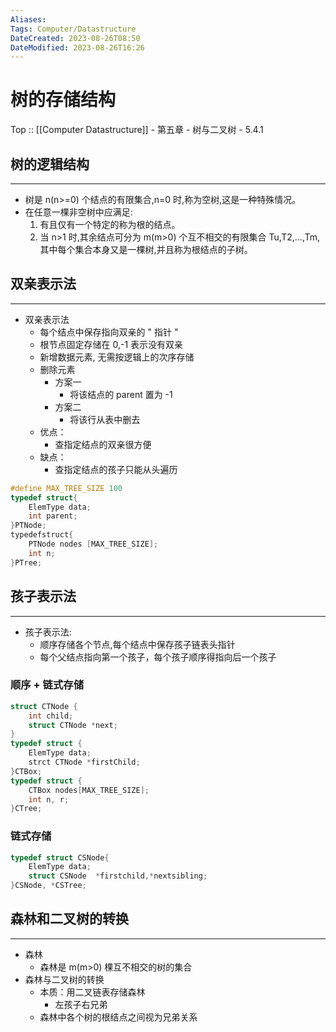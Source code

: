 ```yaml
---
Aliases: 
Tags: Computer/Datastructure 
DateCreated: 2023-08-26T08:50
DateModified: 2023-08-26T16:26
---
```

# 树的存储结构

Top :: [[Computer Datastructure]] - 第五章 - 树与二叉树 - 5.4.1

## 树的逻辑结构
---
- 树是 n(n>=0) 个结点的有限集合,n=0 时,称为空树,这是一种特殊情况。
- 在任意一棵非空树中应满足:
	1. 有且仅有一个特定的称为根的结点。
	2. 当 n>1 时,其余结点可分为 m(m>0) 个互不相交的有限集合 Tu,T2,…,Tm,其中每个集合本身又是一棵树,并且称为根结点的子树。

## 双亲表示法
---
- 双亲表示法
	- 每个结点中保存指向双亲的 " 指针 "
	- 根节点固定存储在 0,-1 表示没有双亲
	- 新增数据元素, 无需按逻辑上的次序存储
	- 删除元素
		- 方案一
			- 将该结点的 parent 置为 -1
		- 方案二
			- 将该行从表中删去
	- 优点：
		- 查指定结点的双亲很方便
	- 缺点：
		- 查指定结点的孩子只能从头遍历

```cpp
#define MAX_TREE_SIZE 100
typedef struct{
	ElemType data;
	int parent;
}PTNode;
typedefstruct{
	PTNode nodes [MAX_TREE_SIZE];
	int n;
}PTree;
```

## 孩子表示法
---
- 孩子表示法:
	- 顺序存储各个节点,每个结点中保存孩子链表头指针
	- 每个父结点指向第一个孩子，每个孩子顺序得指向后一个孩子

### 顺序 + 链式存储

```cpp
struct CTNode {
	int child;
	struct CTNode *next;
}
typedef struct {
	ElemType data;
	strct CTNode *firstChild;
}CTBox;
typedef struct {
	CTBox nodes[MAX_TREE_SIZE];
	int n, r;
}CTree;
```

### 链式存储

```cpp
typedef struct CSNode{
	ElemType data;
	struct CSNode  *firstchild,*nextsibling;
}CSNode, *CSTree;
```

## 森林和二叉树的转换
---
- 森林
	- 森林是 m(m>0) 棵互不相交的树的集合
- 森林与二叉树的转换
	- 本质：用二叉链表存储森林
		- 左孩子右兄弟
	- 森林中各个树的根结点之间视为兄弟关系

